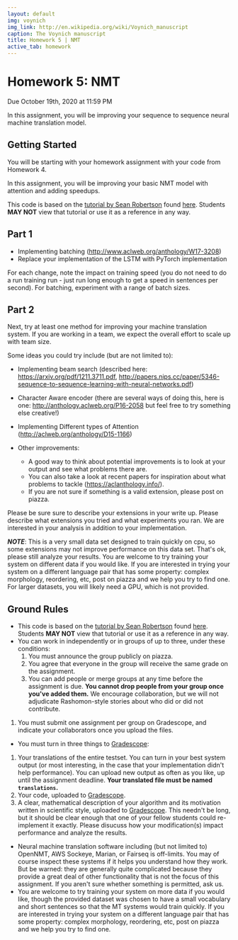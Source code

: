 ```yaml
---
layout: default
img: voynich
img_link: http://en.wikipedia.org/wiki/Voynich_manuscript 
caption: The Voynich manuscript
title: Homework 5 | NMT
active_tab: homework
---
```


<span class="text-muted">Homework 5:</span> NMT
=============================================================

Due October 19th, 2020 at 11:59 PM


In this assignment, you will be improving your sequence to sequence neural machine translation model. 


Getting Started
---------------
You will be starting with your homework assignment with your code from Homework 4. 

In this assignment, you will be improving your basic NMT model with attention and adding speedups. 

This code is based on the [tutorial by Sean Robertson](https://github.com/spro/practical-pytorch) found [here](https://pytorch.org/tutorials/intermediate/seq2seq_translation_tutorial.html). 
Students __MAY NOT__ view that tutorial or use it as a reference in any way. 


Part 1
--------
* Implementing batching (http://www.aclweb.org/anthology/W17-3208)
* Replace your implementation of the LSTM with PyTorch implementation

For each change, note the impact on training speed (you do not need to do a run training run - just run long enough to get a speed in sentences per second). For batching, experiment with a range of batch sizes.


Part 2
--------
Next, try at least one method for improving your machine translation system. If you are working in a team, we expect the overall effort to scale up with team size.

Some ideas you could try include (but are not limited to):
* Implementing beam search (described here: https://arxiv.org/pdf/1211.3711.pdf, http://papers.nips.cc/paper/5346-sequence-to-sequence-learning-with-neural-networks.pdf) 

* Character Aware encoder (there are several ways of doing this, here is one: http://anthology.aclweb.org/P16-2058 but feel free to try something else creative!)
 
* Implementing Different types of Attention (http://aclweb.org/anthology/D15-1166)

* Other improvements:
  * A good way to think about potential improvements is to look at your output and see what problems there are. 
  * You can also take a look at recent papers for inspiration about what problems to tackle (https://aclanthology.info/). 
  * If you are not sure if something is a valid extension, please post on piazza. 
 

Please be sure sure to describe your extensions in your write up. Please describe what extensions you tried and what experiments you ran. We are interested in your analysis in addition to your implementation. 

___NOTE___: This is a very small data set designed to train quickly on cpu, so some extensions may not improve performance on this data set. That's ok, please still analyze your results. You are welcome to try training your system on different data if you would like. If you are interested in trying your system on a different language pair that has some property: complex morphology, reordering, etc,  post on piazza and we help you try to find one. For larger datasets, you will likely need a GPU, which is not provided. 



Ground Rules
------------

* This code is based on the [tutorial by Sean Robertson](https://github.com/spro/practical-pytorch) found [here](https://pytorch.org/tutorials/intermediate/seq2seq_translation_tutorial.html). 
Students __MAY NOT__ view that tutorial or use it as a reference in any way.  
* You can work in independently or in groups of up to three, under these 
  conditions: 
  1. You must announce the group publicly on piazza.
  1. You agree that everyone in the group will receive the same grade on the assignment. 
  1. You can add people or merge groups at any time before the assignment is
     due. **You cannot drop people from your group once you've added them.**
  We encourage collaboration, but we will not adjudicate Rashomon-style 
  stories about who did or did not contribute.
 1. You must submit one assignment per group on Gradescope, and indicate your collaborators once you upload the files.  
 * You must turn in three things to [Gradescope](https://www.gradescope.com/):
  1. Your translations of the entire testset. You can turn in your best system output (or most interesting, in the case that your implementation didn't help performance). You can upload new output as often as you like, up until the assignment deadline. **Your translated file must be named `translations`.**
  1. Your code, uploaded to [Gradescope](https://www.gradescope.com/). 
  1. A clear, mathematical description of your algorithm and its motivation
     written in scientific style, uploaded to [Gradescope](https://www.gradescope.com/). This needn't be long, but it should be
     clear enough that one of your fellow students could re-implement it 
     exactly. Please disucuss how your modification(s) impact performance and analyze the results.
*  Neural machine translation software including (but not limited to)
   OpenNMT, AWS Sockeye, Marian, or Fairseq is off-limits. You may of course inspect 
   these systems if it helps you understand how they work. But be warned: they are
   generally quite complicated because they provide a great deal of other
   functionality that is not the focus of this assignment.
   If you aren't sure whether something is permitted, 
   ask us. 
* You are welcome to try training your system on more data if you would like, though the provided dataset was chosen to have a small vocabulary and short sentences so that the MT systems would train quickly. If you are interested in trying your system on a different language pair that has some property: complex morphology, reordering, etc,  post on piazza and we help you try to find one. 

